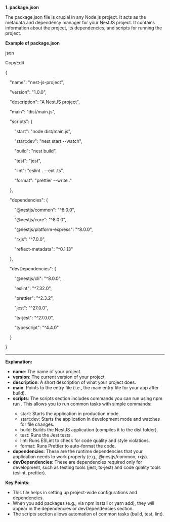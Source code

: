 ﻿**1. package.json**

The package.json file is crucial in any Node.js project. It acts as the metadata and dependency manager for your NestJS project. It contains information about the project, its dependencies, and scripts for running the project.

**Example of package.json**

json

CopyEdit

{

`  `"name": "nest-js-project",

`  `"version": "1.0.0",

`  `"description": "A NestJS project",

`  `"main": "dist/main.js",

`  `"scripts": {

`    `"start": "node dist/main.js",

`    `"start:dev": "nest start --watch",

`    `"build": "nest build",

`    `"test": "jest",

`    `"lint": "eslint . --ext .ts",

`    `"format": "prettier --write ."

`  `},

`  `"dependencies": {

`    `"@nestjs/common": "^8.0.0",

`    `"@nestjs/core": "^8.0.0",

`    `"@nestjs/platform-express": "^8.0.0",

`    `"rxjs": "^7.0.0",

`    `"reflect-metadata": "^0.1.13"

`  `},

`  `"devDependencies": {

`    `"@nestjs/cli": "^8.0.0",

`    `"eslint": "^7.32.0",

`    `"prettier": "^2.3.2",

`    `"jest": "^27.0.0",

`    `"ts-jest": "^27.0.0",

`    `"typescript": "^4.4.0"

`  `}

}

-----
**Explanation:**

- **name**: The name of your project.
- **version**: The current version of your project.
- **description**: A short description of what your project does.
- **main**: Points to the entry file (i.e., the main entry file for your app after build).
- **scripts**: The scripts section includes commands you can run using npm run <script-name>. This allows you to run common tasks with simple commands:
  - start: Starts the application in production mode.
  - start:dev: Starts the application in development mode and watches for file changes.
  - build: Builds the NestJS application (compiles it to the dist folder).
  - test: Runs the Jest tests.
  - lint: Runs ESLint to check for code quality and style violations.
  - format: Runs Prettier to auto-format the code.
- **dependencies**: These are the runtime dependencies that your application needs to work properly (e.g., @nestjs/common, rxjs).
- **devDependencies**: These are dependencies required only for development, such as testing tools (jest, ts-jest) and code quality tools (eslint, prettier).

**Key Points:**

- This file helps in setting up project-wide configurations and dependencies.
- When you add packages (e.g., via npm install or yarn add), they will appear in the dependencies or devDependencies section.
- The scripts section allows automation of common tasks (build, test, lint).

